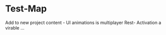 # Test-Map
Add to new project content - UI animations is multiplayer
Rest- Activation a virable ...
